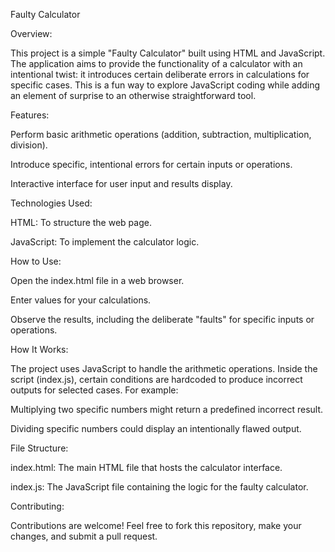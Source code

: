 Faulty Calculator

Overview:

This project is a simple "Faulty Calculator" built using HTML and JavaScript. The application aims to provide the functionality of a calculator with an intentional twist: it introduces certain deliberate errors in calculations for specific cases. This is a fun way to explore JavaScript coding while adding an element of surprise to an otherwise straightforward tool.

Features:

Perform basic arithmetic operations (addition, subtraction, multiplication, division).

Introduce specific, intentional errors for certain inputs or operations.

Interactive interface for user input and results display.

Technologies Used:

HTML: To structure the web page.

JavaScript: To implement the calculator logic.

How to Use:

Open the index.html file in a web browser.

Enter values for your calculations.

Observe the results, including the deliberate "faults" for specific inputs or operations.

How It Works:

The project uses JavaScript to handle the arithmetic operations. Inside the script (index.js), certain conditions are hardcoded to produce incorrect outputs for selected cases. For example:

Multiplying two specific numbers might return a predefined incorrect result.

Dividing specific numbers could display an intentionally flawed output.

File Structure:

index.html: The main HTML file that hosts the calculator interface.

index.js: The JavaScript file containing the logic for the faulty calculator.


Contributing:

Contributions are welcome! Feel free to fork this repository, make your changes, and submit a pull request.
